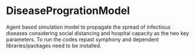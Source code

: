 # DiseaseProgrationModel
Agent based simulation model to propagate the spread of infectious diseases considering social distancing and hospital capacity as the two key parameters. 
To run the codes repast symphony and dependent libraries/packages need to be installed. 
